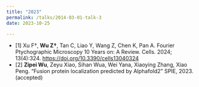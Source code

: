 ```yaml
---
title: "2023"
permalink: /talks/2014-03-01-talk-3
date: 2023-10-25

---
```

* [1] Xu F†, **Wu Z†**, Tan C, Liao Y, Wang Z, Chen K, Pan A. Fourier Ptychographic Microscopy 10 Years on: A Review. Cells. 2024; 13(4):324. https://doi.org/10.3390/cells13040324
* [2] **Zipei Wu**, Zeyu Xiao, Sihan Wua, Wei Yana, Xiaoying Zhang, Xiao Peng. “Fusion protein localization predicted by Alphafold2” SPIE, 2023. (accepted)

